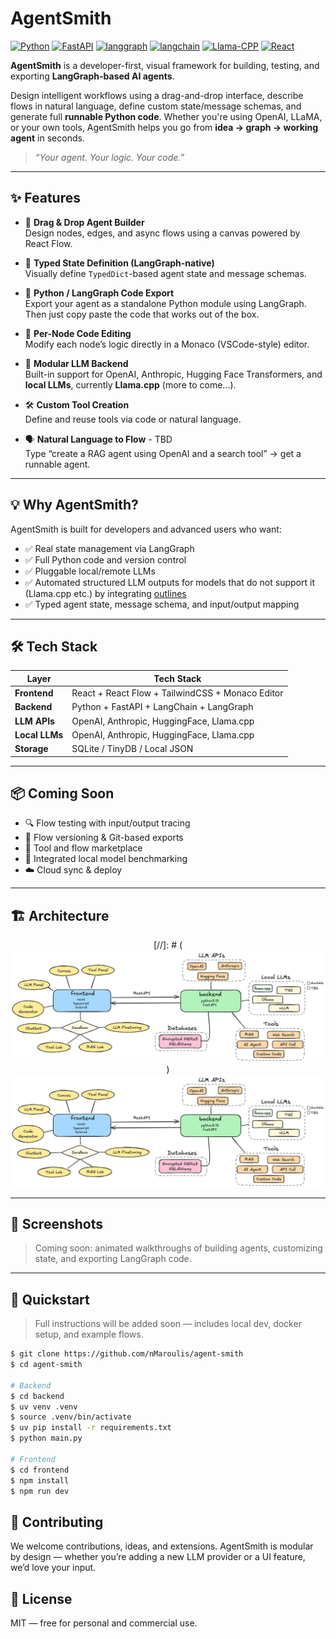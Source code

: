 # AgentSmith

[![Python](https://img.shields.io/badge/python-v3.13-yellow)]()
[![FastAPI](https://img.shields.io/badge/fastapi-v0.115.12-purple)]()
[![langgraph](https://img.shields.io/badge/langgraph-v0.4.8-lightgrey)]()
[![langchain](https://img.shields.io/badge/langchain-v0.3.26-green)]()
[![Llama-CPP](https://img.shields.io/badge/llama_cpp-v0.3.8-black)]()
[![React](https://img.shields.io/badge/react-v19.1-blue)]()

**AgentSmith** is a developer-first, visual framework for building, testing, and exporting **LangGraph-based AI agents**.

Design intelligent workflows using a drag-and-drop interface, describe flows in natural language, define custom state/message schemas, and generate full **runnable Python code**. Whether you're using OpenAI, LLaMA, or your own tools, AgentSmith helps you go from **idea → graph → working agent** in seconds.

> _“Your agent. Your logic. Your code.”_

---

## ✨ Features

- 🧩 **Drag & Drop Agent Builder**  
  Design nodes, edges, and async flows using a canvas powered by React Flow.

- 🧠 **Typed State Definition (LangGraph-native)**  
  Visually define `TypedDict`-based agent state and message schemas.

- 🚀 **Python / LangGraph Code Export**  
  Export your agent as a standalone Python module using LangGraph. Then just copy paste the code that works out of the box.

- 🧬 **Per-Node Code Editing**  
  Modify each node’s logic directly in a Monaco (VSCode-style) editor.

- 🔌 **Modular LLM Backend**  
  Built-in support for OpenAI, Anthropic, Hugging Face Transformers, and **local LLMs**, currently **Llama.cpp** (more to come...).

- 🛠️ **Custom Tool Creation**  
  Define and reuse tools via code or natural language.

- 🗣️ **Natural Language to Flow** - TBD  
  Type “create a RAG agent using OpenAI and a search tool” → get a runnable agent.

---

## 💡 Why AgentSmith?

AgentSmith is built for developers and advanced users who want:
- ✅ Real state management via LangGraph
- ✅ Full Python code and version control
- ✅ Pluggable local/remote LLMs
- ✅ Automated structured LLM outputs for models that do not support it (Llama.cpp etc.) by integrating [outlines](https://github.com/dottxt-ai/outlines)
- ✅ Typed agent state, message schema, and input/output mapping


---

## 🛠️ Tech Stack

| Layer        | Tech Stack                                      |
|--------------|--------------------------------------------------|
| **Frontend** | React + React Flow + TailwindCSS + Monaco Editor |
| **Backend**  | Python + FastAPI + LangChain + LangGraph         |
| **LLM APIs**     | OpenAI, Anthropic, HuggingFace, Llama.cpp        |
| **Local LLMs**     | OpenAI, Anthropic, HuggingFace, Llama.cpp        |
| **Storage**  | SQLite / TinyDB / Local JSON                     |

---

## 📦 Coming Soon

- 🔍 Flow testing with input/output tracing  
- 💾 Flow versioning & Git-based exports  
- 🧰 Tool and flow marketplace  
- 🧪 Integrated local model benchmarking  
- ☁️ Cloud sync & deploy  

---

## 🏗️ Architecture

<div align="center">
[//]: # (  <img src="https://raw.githubusercontent.com/nMaroulis/agent-smith/refs/heads/main/assets/architecture.png">)
  <img src="https://raw.githubusercontent.com/nMaroulis/agent-smith/refs/heads/main/assets/architecture.png">
</div>

---

## 📸 Screenshots

> Coming soon: animated walkthroughs of building agents, customizing state, and exporting LangGraph code.

---

## 🚀 Quickstart

> Full instructions will be added soon — includes local dev, docker setup, and example flows.

```bash
$ git clone https://github.com/nMaroulis/agent-smith
$ cd agent-smith

# Backend
$ cd backend
$ uv venv .venv
$ source .venv/bin/activate
$ uv pip install -r requirements.txt
$ python main.py

# Frontend
$ cd frontend
$ npm install
$ npm run dev
```

## 🤝 Contributing
We welcome contributions, ideas, and extensions. AgentSmith is modular by design — whether you’re adding a new LLM provider or a UI feature, we’d love your input.


## 📄 License
MIT — free for personal and commercial use.

